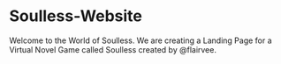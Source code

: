 # Soulless-Website
Welcome to the World of Soulless.
We are creating a Landing Page for a Virtual Novel Game called Soulless created by @flairvee.
